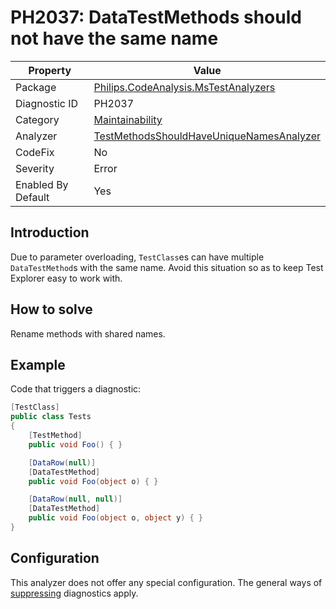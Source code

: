 # PH2037: DataTestMethods should not have the same name

| Property | Value  |
|--|--|
| Package | [Philips.CodeAnalysis.MsTestAnalyzers](https://www.nuget.org/packages/Philips.CodeAnalysis.MsTestAnalyzers) |
| Diagnostic ID | PH2037 |
| Category  | [Maintainability](../Maintainability.md) |
| Analyzer | [TestMethodsShouldHaveUniqueNamesAnalyzer](https://github.com/philips-software/roslyn-analyzers/blob/master/Philips.CodeAnalysis.MsTestAnalyzers/TestMethodsShouldHaveUniqueNamesAnalyzer.cs)
| CodeFix  | No |
| Severity | Error |
| Enabled By Default | Yes |

## Introduction

Due to parameter overloading, `TestClass`es can have multiple `DataTestMethod`s with the same name. Avoid this situation so as to keep Test Explorer easy to work with.

## How to solve

Rename methods with shared names.

## Example

Code that triggers a diagnostic:
``` cs
[TestClass]
public class Tests
{
	[TestMethod]
	public void Foo() { }

	[DataRow(null)]
	[DataTestMethod]
	public void Foo(object o) { }

	[DataRow(null, null)]
	[DataTestMethod]
	public void Foo(object o, object y) { }
}
```

## Configuration

This analyzer does not offer any special configuration. The general ways of [suppressing](https://learn.microsoft.com/en-us/dotnet/fundamentals/code-analysis/suppress-warnings) diagnostics apply.
